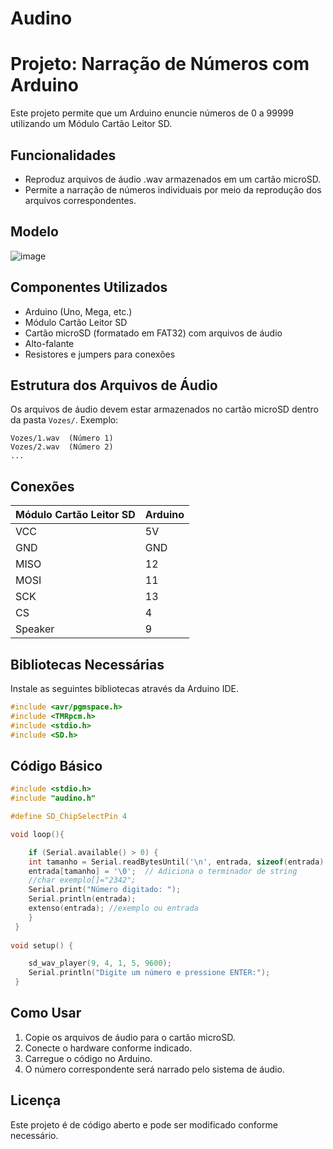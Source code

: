 # Audino

# Projeto: Narração de Números com Arduino

Este projeto permite que um Arduino enuncie números de 0 a 99999 utilizando um Módulo Cartão Leitor SD.

## Funcionalidades
- Reproduz arquivos de áudio .wav armazenados em um cartão microSD.
- Permite a narração de números individuais por meio da reprodução dos arquivos correspondentes.


## Modelo
  ![image](https://github.com/user-attachments/assets/0bb20ca4-c35a-43a8-bfdc-6a401ba2618d)

## Componentes Utilizados
- Arduino (Uno, Mega, etc.)
- Módulo Cartão Leitor SD
- Cartão microSD (formatado em FAT32) com arquivos de áudio
- Alto-falante
- Resistores e jumpers para conexões

## Estrutura dos Arquivos de Áudio
Os arquivos de áudio devem estar armazenados no cartão microSD dentro da pasta `Vozes/`. Exemplo:
```
Vozes/1.wav  (Número 1)
Vozes/2.wav  (Número 2)
...
```

## Conexões
| Módulo Cartão Leitor SD | Arduino      |
|-------------------------|--------------|         
| VCC                     | 5V           |         
| GND                     | GND          |         
| MISO                    | 12           |         
| MOSI                    | 11           |         
| SCK                     | 13           |         
| CS                      | 4            |    
| Speaker                 | 9            |
 
 

## Bibliotecas Necessárias
Instale as seguintes bibliotecas através da Arduino IDE.
```cpp
#include <avr/pgmspace.h>
#include <TMRpcm.h>
#include <stdio.h>
#include <SD.h>
```

## Código Básico
```cpp
#include <stdio.h>
#include "audino.h"

#define SD_ChipSelectPin 4

void loop(){

    if (Serial.available() > 0) {
    int tamanho = Serial.readBytesUntil('\n', entrada, sizeof(entrada) - 1);
    entrada[tamanho] = '\0';  // Adiciona o terminador de string
    //char exemplo[]="2342";
    Serial.print("Número digitado: ");
    Serial.println(entrada);
    extenso(entrada); //exemplo ou entrada
    }
 }
 
void setup() {

    sd_wav_player(9, 4, 1, 5, 9600);
    Serial.println("Digite um número e pressione ENTER:");
 }
```

## Como Usar
1. Copie os arquivos de áudio para o cartão microSD.
2. Conecte o hardware conforme indicado.
3. Carregue o código no Arduino.
4. O número correspondente será narrado pelo sistema de áudio.

## Licença
Este projeto é de código aberto e pode ser modificado conforme necessário.




